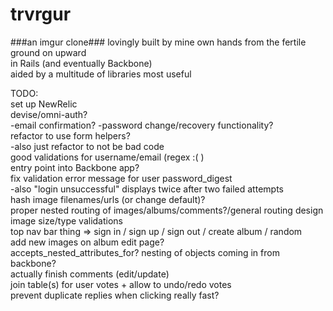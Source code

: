 trvrgur
=======
###an imgur clone###
lovingly built by mine own hands from the fertile ground on upward  
in Rails (and eventually Backbone)  
aided by a multitude of libraries most useful  

TODO:  
  set up NewRelic  
  devise/omni-auth?  
    -email confirmation?
    -password change/recovery functionality?  
  refactor to use form helpers?  
    -also just refactor to not be bad code  
  good validations for username/email (regex :( )  
  entry point into Backbone app?  
  fix validation error message for user password_digest  
    -also "login unsuccessful" displays twice after two failed attempts  
  hash image filenames/urls (or change default)?  
  proper nested routing of images/albums/comments?/general routing design  
  image size/type validations  
  top nav bar thing => sign in / sign up / sign out / create album / random  
  add new images on album edit page?  
  accepts_nested_attributes_for? nesting of objects coming in from backbone?  
  actually finish comments (edit/update)  
  join table(s) for user votes + allow to undo/redo votes  
  prevent duplicate replies when clicking really fast?  